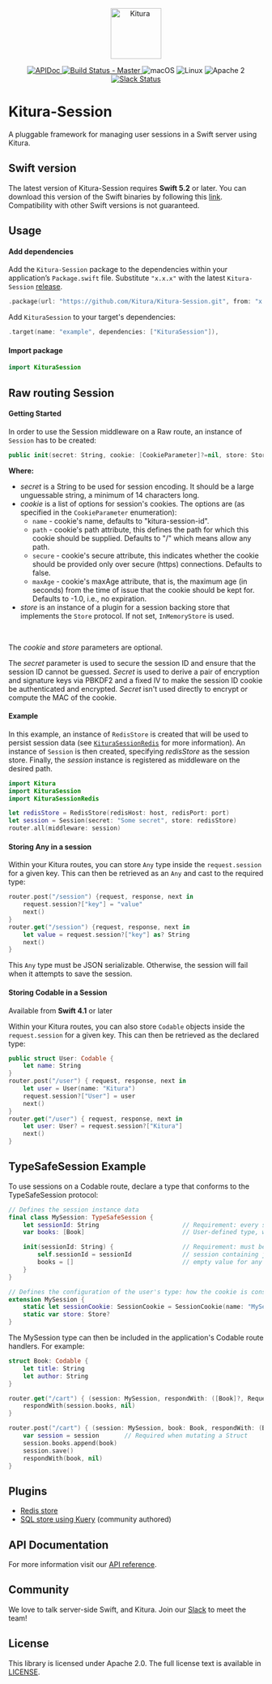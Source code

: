 <p align="center">
    <a href="http://kitura.io/">
        <img src="https://raw.githubusercontent.com/Kitura/Kitura/master/Sources/Kitura/resources/kitura-bird.svg?sanitize=true" height="100" alt="Kitura">
    </a>
</p>


<p align="center">
    <a href="https://kitura.github.io/Kitura-Session/index.html">
    <img src="https://img.shields.io/badge/apidoc-KituraSession-1FBCE4.svg?style=flat" alt="APIDoc">
    </a>
    <a href="https://travis-ci.org/Kitura/Kitura-Session">
    <img src="https://travis-ci.org/Kitura/Kitura-Session.svg?branch=master" alt="Build Status - Master">
    </a>
    <img src="https://img.shields.io/badge/os-macOS-green.svg?style=flat" alt="macOS">
    <img src="https://img.shields.io/badge/os-linux-green.svg?style=flat" alt="Linux">
    <img src="https://img.shields.io/badge/license-Apache2-blue.svg?style=flat" alt="Apache 2">
    <a href="http://swift-at-ibm-slack.mybluemix.net/">
    <img src="http://swift-at-ibm-slack.mybluemix.net/badge.svg" alt="Slack Status">
    </a>
</p>

# Kitura-Session
A pluggable framework for managing user sessions in a Swift server using Kitura.

## Swift version
The latest version of Kitura-Session requires **Swift 5.2** or later. You can download this version of the Swift binaries by following this [link](https://swift.org/download/). Compatibility with other Swift versions is not guaranteed.

## Usage

#### Add dependencies

Add the `Kitura-Session` package to the dependencies within your application’s `Package.swift` file. Substitute `"x.x.x"` with the latest `Kitura-Session` [release](https://github.com/Kitura/Kitura-Session/releases).

```swift
.package(url: "https://github.com/Kitura/Kitura-Session.git", from: "x.x.x")
```

Add `KituraSession` to your target's dependencies:

```swift
.target(name: "example", dependencies: ["KituraSession"]),
```

#### Import package

```swift
import KituraSession
```

## Raw routing Session

#### Getting Started

In order to use the Session middleware on a Raw route, an instance of `Session` has to be created:
```swift
public init(secret: String, cookie: [CookieParameter]?=nil, store: Store?=nil)
```
**Where:**
   - *secret* is a String to be used for session encoding. It should be a large unguessable string, a minimum of 14 characters long.
   - *cookie* is a list of options for session's cookies. The options are (as specified in the `CookieParameter` enumeration):
     - `name` - cookie's name, defaults to "kitura-session-id".
     - `path` - cookie's path attribute, this defines the path for which this cookie should be supplied. Defaults to "/" which means allow any path.
     - `secure` - cookie's secure attribute, this indicates whether the cookie should be provided only over secure (https) connections. Defaults to false.
     - `maxAge` - cookie's maxAge attribute, that is, the maximum age (in seconds) from the time of issue that the cookie should be kept for. Defaults to -1.0, i.e., no expiration.
   - *store* is an instance of a plugin for a session backing store that implements the `Store` protocol. If not set, `InMemoryStore` is used.
   <br>

   The *cookie* and *store* parameters are optional.

   The *secret* parameter is used to secure the session ID and ensure that the session ID cannot be guessed. *Secret* is used to derive a pair of encryption and signature keys via PBKDF2 and a fixed IV to make the session ID cookie be authenticated and encrypted. *Secret* isn't used directly to encrypt or compute the MAC of the cookie.

#### Example

In this example, an instance of `RedisStore` is created that will be used to persist session data (see [`KituraSessionRedis`](https://github.com/Kitura/Kitura-Session-Redis) for more information).  An instance of `Session` is then created, specifying *redisStore* as the session store.  Finally, the *session* instance is registered as middleware on the desired path.

```swift
import Kitura
import KituraSession
import KituraSessionRedis

let redisStore = RedisStore(redisHost: host, redisPort: port)
let session = Session(secret: "Some secret", store: redisStore)
router.all(middleware: session)
```

#### Storing Any in a session

Within your Kitura routes, you can store `Any` type inside the `request.session` for a given key. This can then be retrieved as an `Any` and cast to the required type:

```swift
router.post("/session") {request, response, next in
    request.session?["key"] = "value"
    next()
}
router.get("/session") {request, response, next in
    let value = request.session?["key"] as? String
    next()
}
```

This `Any` type must be JSON serializable. Otherwise, the session will fail when it attempts to save the session.

#### Storing Codable in a Session

Available from **Swift 4.1** or later

Within your Kitura routes, you can also store `Codable` objects inside the `request.session` for a given key. This can then be retrieved as the declared type:

```swift
public struct User: Codable {
    let name: String
}
router.post("/user") { request, response, next in
    let user = User(name: "Kitura")
    request.session?["User"] = user
    next()
}
router.get("/user") { request, response, next in
    let user: User? = request.session?["Kitura"]
    next()
}
```

## TypeSafeSession Example

To use sessions on a Codable route, declare a type that conforms to the TypeSafeSession protocol:

```swift
// Defines the session instance data
final class MySession: TypeSafeSession {
    let sessionId: String                       // Requirement: every session must have an ID
    var books: [Book]                           // User-defined type, where Book conforms to Codable

    init(sessionId: String) {                   // Requirement: must be able to create a new (empty)
        self.sessionId = sessionId              // session containing just an ID. Assign a default or
        books = []                              // empty value for any non-optional properties.
    }
}

// Defines the configuration of the user's type: how the cookie is constructed, and how the session is persisted.
extension MySession {
    static let sessionCookie: SessionCookie = SessionCookie(name: "MySession", secret: "Top Secret")
    static var store: Store?
}
```

The MySession type can then be included in the application's Codable route handlers. For example:

```swift
struct Book: Codable {
    let title: String
    let author: String
}

router.get("/cart") { (session: MySession, respondWith: ([Book]?, RequestError?) -> Void) in
    respondWith(session.books, nil)
}

router.post("/cart") { (session: MySession, book: Book, respondWith: (Book?, RequestError) -> Void) in
    var session = session       // Required when mutating a Struct
    session.books.append(book)
    session.save()
    respondWith(book, nil)
}

```
## Plugins

* [Redis store](https://github.com/Kitura/Kitura-Session-Redis)
* [SQL store using Kuery](https://github.com/krzyzanowskim/Kitura-Session-Kuery) (community authored)

## API Documentation
For more information visit our [API reference](https://kitura.github.io/Kitura-Session/index.html).

## Community

We love to talk server-side Swift, and Kitura. Join our [Slack](http://swift-at-ibm-slack.mybluemix.net/) to meet the team!

## License
This library is licensed under Apache 2.0. The full license text is available in [LICENSE](LICENSE.txt).
